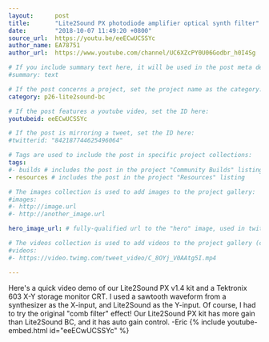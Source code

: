 ```yaml
---
layout:      post
title:       "Lite2Sound PX photodiode amplifier optical synth filter"
date:        "2018-10-07 11:49:20 +0800"
source_url:  https://youtu.be/eeECwUCSSYc
author_name: EA78751
author_url:  https://www.youtube.com/channel/UC6XZcPY0U06Godbr_h0I4Sg

# If you include summary text here, it will be used in the post meta description instead of an excerpt from the post body
#summary: text

# If the post concerns a project, set the project name as the category:
category: p26-lite2sound-bc

# If the post features a youtube video, set the ID here:
youtubeid: eeECwUCSSYc

# If the post is mirroring a tweet, set the ID here:
#twitterid: "842187744625496064"

# Tags are used to include the post in specific project collections:
tags:
#- builds # includes the post in the project "Community Builds" listing
- resources # includes the post in the project "Resources" listing

# The images collection is used to add images to the project gallery:
#images:
#- http://image.url
#- http://another_image.url

hero_image_url: # fully-qualified url to the "hero" image, used in twitter cards for example

# The videos collection is used to add videos to the project gallery (currently only mp4):
#videos:
#- https://video.twimg.com/tweet_video/C_8OYj_V0AAtg5I.mp4

---
```


Here's a quick video demo of our Lite2Sound PX v1.4 kit and a Tektronix 603 X-Y storage monitor CRT.  I used a sawtooth waveform from a synthesizer as the X-input, and Lite2Sound as the Y-input.  Of course, I had to try the original "comb filter" effect!  Our Lite2Sound PX kit has more gain than Lite2Sound BC, and it has auto gain control.  -Eric
{% include youtube-embed.html id="eeECwUCSSYc" %}
